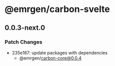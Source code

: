 # @emrgen/carbon-svelte

## 0.0.3-next.0

### Patch Changes

- 235e167: update packages with dependencies
  - @emrgen/carbon-core@0.0.4
